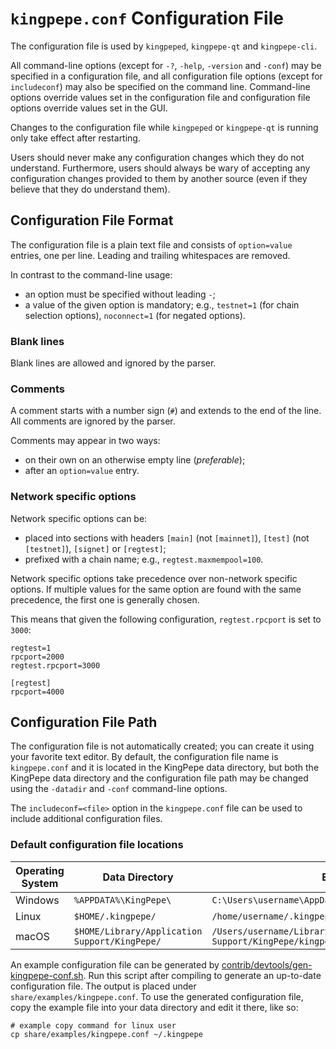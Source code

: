 # `kingpepe.conf` Configuration File

The configuration file is used by `kingpeped`, `kingpepe-qt` and `kingpepe-cli`.

All command-line options (except for `-?`, `-help`, `-version` and `-conf`) may be specified in a configuration file, and all configuration file options (except for `includeconf`) may also be specified on the command line. Command-line options override values set in the configuration file and configuration file options override values set in the GUI.

Changes to the configuration file while `kingpeped` or `kingpepe-qt` is running only take effect after restarting.

Users should never make any configuration changes which they do not understand. Furthermore, users should always be wary of accepting any configuration changes provided to them by another source (even if they believe that they do understand them).

## Configuration File Format

The configuration file is a plain text file and consists of `option=value` entries, one per line. Leading and trailing whitespaces are removed.

In contrast to the command-line usage:
- an option must be specified without leading `-`;
- a value of the given option is mandatory; e.g., `testnet=1` (for chain selection options), `noconnect=1` (for negated options).

### Blank lines

Blank lines are allowed and ignored by the parser.

### Comments

A comment starts with a number sign (`#`) and extends to the end of the line. All comments are ignored by the parser.

Comments may appear in two ways:
- on their own on an otherwise empty line (_preferable_);
- after an `option=value` entry.

### Network specific options

Network specific options can be:
- placed into sections with headers `[main]` (not `[mainnet]`), `[test]` (not `[testnet]`), `[signet]` or `[regtest]`;
- prefixed with a chain name; e.g., `regtest.maxmempool=100`.

Network specific options take precedence over non-network specific options.
If multiple values for the same option are found with the same precedence, the
first one is generally chosen.

This means that given the following configuration, `regtest.rpcport` is set to `3000`:

```
regtest=1
rpcport=2000
regtest.rpcport=3000

[regtest]
rpcport=4000
```

## Configuration File Path

The configuration file is not automatically created; you can create it using your favorite text editor. By default, the configuration file name is `kingpepe.conf` and it is located in the KingPepe data directory, but both the KingPepe data directory and the configuration file path may be changed using the `-datadir` and `-conf` command-line options.

The `includeconf=<file>` option in the `kingpepe.conf` file can be used to include additional configuration files.

### Default configuration file locations

Operating System | Data Directory | Example Path
-- | -- | --
Windows | `%APPDATA%\KingPepe\` | `C:\Users\username\AppData\Roaming\KingPepe\kingpepe.conf`
Linux | `$HOME/.kingpepe/` | `/home/username/.kingpepe/kingpepe.conf`
macOS | `$HOME/Library/Application Support/KingPepe/` | `/Users/username/Library/Application Support/KingPepe/kingpepe.conf`

An example configuration file can be generated by [contrib/devtools/gen-kingpepe-conf.sh](../contrib/devtools/gen-kingpepe-conf.sh).
Run this script after compiling to generate an up-to-date configuration file.
The output is placed under `share/examples/kingpepe.conf`.
To use the generated configuration file, copy the example file into your data directory and edit it there, like so:

```
# example copy command for linux user
cp share/examples/kingpepe.conf ~/.kingpepe
```
